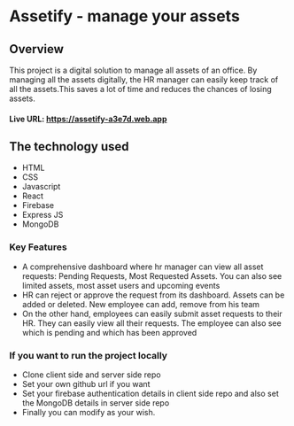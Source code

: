 # Assetify - manage your assets

## Overview
This project is a digital solution to manage all assets of an office. By managing all the assets digitally, the HR manager can easily keep track of all the assets.This saves a lot of time and reduces the chances of losing assets.

#### Live URL: https://assetify-a3e7d.web.app

## The technology used
- HTML
- CSS 
- Javascript
- React
- Firebase
- Express JS
- MongoDB


### Key Features
- A comprehensive dashboard where hr manager can view all asset requests: Pending Requests, Most Requested Assets. You can also see limited assets, most asset users and upcoming events
- HR can reject or approve the request from its dashboard. Assets can be added or deleted. New employee can add, remove from his team
- On the other hand, employees can easily submit asset requests to their HR. They can easily view all their requests. The employee can also see which is pending and which has been approved

### If you want to run the project locally
- Clone client side and server side repo
- Set your own github url if you want
- Set your firebase authentication details in client side repo and also set the MongoDB details in server side repo 
- Finally you can modify as your wish. 